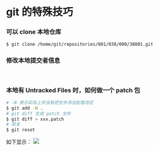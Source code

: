 # git 的特殊技巧

<a name="BVhPV"></a>
### 可以 clone 本地仓库

```bash
$ git clone /home/git/repositories/801/038/000/38801.git
```

<a name="ZrIcR"></a>
### 修改本地提交者信息

<br />

### 本地有 Untracked Files 时，如何做一个 patch 包

```bash
# -N 表示实际上并没有把文件添加到暂存区
$ git add -N .
# git diff 生成 patch 文件
$ git diff > xxx.patch
# 恢复
$ git reset
```
如下显示：
![](https://img.alicdn.com/tfs/TB1VW780hD1gK0jSZFsXXbldVXa-2484-1884.png)